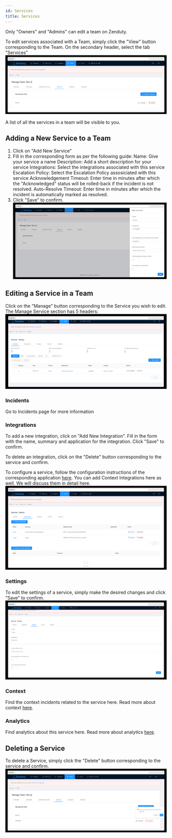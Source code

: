 ```yaml
---
id: Services
title: Services
---
```

Only "Owners" and "Admins" can edit a team on Zenduty.

To edit services associated with a Team, simply click the "View" button corresponding to the Team. On the secondary header, select the tab "Services" 
![](/img/services_1.png)

A list of all the services in a team will be visible to you. 

## Adding a New Service to a Team

1. Click on "Add New Service"
2. Fill in the corresponding form as per the following guide:
	Name: Give your service a name
	Description: Add a short description for your service
	Integrations: Select the integrations associated with this service
	Escalation Policy: Select the Escalation Policy assosiciated with this service
	Acknowledgement Timeout: Enter time in minutes after which the "Acknowledged" status will be rolled-back if the incident is not resolved.
	Auto-Resolve Timeout: Enter time in minutes after which the incident is automatically marked as resolved. 
3. Click "Save" to confirm. 
![](/img/services_2.png) 

## Editing a Service in a Team

Click on the "Manage" button corresponding to the Service you wish to edit. The Manage Service section has 5 headers:
![](/img/services_3.png) 

### Incidents

Go to Incidents page for more information

### Integrations

To add a new integration, click on "Add New Integration". 
Fill in the form with the name, summary and application for the integration. Click "Save" to confirm. 

To delete an integration, click on the "Delete" button corresponding to the service and confirm. 

To configure a service, follow the configuration instructions of the corresponding application [here](Integrations.md). 
You can add Context Integrations here as well. We will discuss them in detail here.
![](/img/services_4.png) 

### Settings

To edit the settings of a service, simply make the desired changes and click "Save" to confirm.
![](/img/services_5.png) 

### Context

Find the context incidents related to the service here. Read more about context [here](Context.md).

### Analytics

Find analytics about this service here. Read more about analytics [here](Analytics.md).

## Deleting a Service

To delete a Service, simply click the "Delete" button corresponding to the service and confirm. 
![](/img/services_6.png) 
